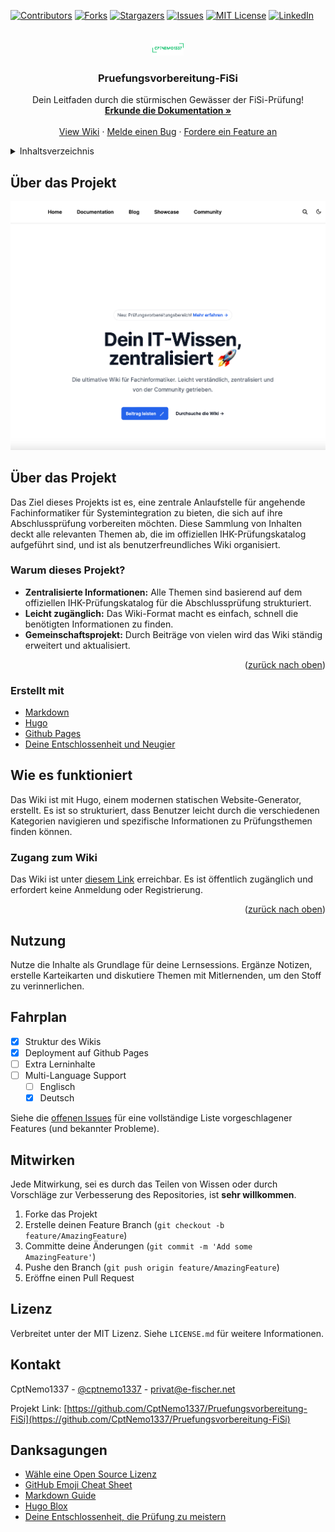 <!-- Improved compatibility of back to top link: See: https://github.com/othneildrew/Best-README-Template/pull/73 -->

<a name="readme-top"></a>

[![Contributors][contributors-shield]][contributors-url]
[![Forks][forks-shield]][forks-url]
[![Stargazers][stars-shield]][stars-url]
[![Issues][issues-shield]][issues-url]
[![MIT License][license-shield]][license-url]
[![LinkedIn][linkedin-shield]][linkedin-url]

<!-- PROJECT LOGO -->
<br />
<div align="center">
  <a href="https://github.com/CptNemo1337/Pruefungsvorbereitung-FiSi">
    <img src="assets/media/cpt_logo.png" alt="Logo" width="50" height="25">
  </a>

  <h3 align="center">Pruefungsvorbereitung-FiSi</h3>

  <p align="center">
    Dein Leitfaden durch die stürmischen Gewässer der FiSi-Prüfung!
    <br />
    <a href="https://github.com/CptNemo1337/Pruefungsvorbereitung-FiSi"><strong>Erkunde die Dokumentation »</strong></a>
    <br />
    <br />
    <a href="https://ap.cptnemo1337.de">View Wiki</a>
    ·
    <a href="https://github.com/CptNemo1337/Pruefungsvorbereitung-FiSi/issues/new?labels=bug&template=bug-report---.md">Melde einen Bug</a>
    ·
    <a href="https://github.com/CptNemo1337/Pruefungsvorbereitung-FiSi/issues/new?labels=enhancement&template=feature-request---.md">Fordere ein Feature an</a>
  </p>
</div>

<!-- TABLE OF CONTENTS -->
<details>
  <summary>Inhaltsverzeichnis</summary>
  <ol>
    <li>
      <a href="#about-the-project">Über das Projekt</a>
      <ul>
        <li><a href="#built-with">Erstellt mit</a></li>
      </ul>
    </li>
    <li>
      <a href="#getting-started">Loslegen</a>
      <ul>
        <li><a href="#prerequisites">Voraussetzungen</a></li>
        <li><a href="#installation">Installation</a></li>
      </ul>
    </li>
    <li><a href="#usage">Nutzung</a></li>
    <li><a href="#roadmap">Fahrplan</a></li>
    <li><a href="#contributing">Mitwirken</a></li>
    <li><a href="#license">Lizenz</a></li>
    <li><a href="#contact">Kontakt</a></li>
    <li><a href="#acknowledgments">Danksagungen</a></li>
  </ol>
</details>

<!-- ABOUT THE PROJECT -->

## Über das Projekt

[![Product Name Screen Shot][product-screenshot]](https://ap.cptnemo1337.de)

## Über das Projekt

Das Ziel dieses Projekts ist es, eine zentrale Anlaufstelle für angehende Fachinformatiker für Systemintegration zu bieten, die sich auf ihre Abschlussprüfung vorbereiten möchten. Diese Sammlung von Inhalten deckt alle relevanten Themen ab, die im offiziellen IHK-Prüfungskatalog aufgeführt sind, und ist als benutzerfreundliches Wiki organisiert.

### Warum dieses Projekt?

- **Zentralisierte Informationen:** Alle Themen sind basierend auf dem offiziellen IHK-Prüfungskatalog für die Abschlussprüfung strukturiert.
- **Leicht zugänglich:** Das Wiki-Format macht es einfach, schnell die benötigten Informationen zu finden.
- **Gemeinschaftsprojekt:** Durch Beiträge von vielen wird das Wiki ständig erweitert und aktualisiert.

<p align="right">(<a href="#readme-top">zurück nach oben</a>)</p>

### Erstellt mit

- [Markdown](https://daringfireball.net/projects/markdown/)
- [Hugo](https://gohugo.io)
- [Github Pages](https://pages.github.com)
- [Deine Entschlossenheit und Neugier](#)

<!-- GETTING STARTED -->

## Wie es funktioniert

Das Wiki ist mit Hugo, einem modernen statischen Website-Generator, erstellt. Es ist so strukturiert, dass Benutzer leicht durch die verschiedenen Kategorien navigieren und spezifische Informationen zu Prüfungsthemen finden können.

### Zugang zum Wiki

Das Wiki ist unter [diesem Link](https://ap.cptnemo1337.de) erreichbar. Es ist öffentlich zugänglich und erfordert keine Anmeldung oder Registrierung.

<p align="right">(<a href="#readme-top">zurück nach oben</a>)</p>

<!-- USAGE EXAMPLES -->

## Nutzung

Nutze die Inhalte als Grundlage für deine Lernsessions. Ergänze Notizen, erstelle Karteikarten und diskutiere Themen mit Mitlernenden, um den Stoff zu verinnerlichen.

<!-- ROADMAP -->

## Fahrplan

- [x] Struktur des Wikis
- [x] Deployment auf Github Pages
- [ ] Extra Lerninhalte
- [ ] Multi-Language Support
  - [ ] Englisch
  - [x] Deutsch

Siehe die [offenen Issues](https://github.com/CptNemo1337/Pruefungsvorbereitung-FiSi/issues) für eine vollständige Liste vorgeschlagener Features (und bekannter Probleme).

<!-- CONTRIBUTING -->

## Mitwirken

Jede Mitwirkung, sei es durch das Teilen von Wissen oder durch Vorschläge zur Verbesserung des Repositories, ist **sehr willkommen**.

1. Forke das Projekt
2. Erstelle deinen Feature Branch (`git checkout -b feature/AmazingFeature`)
3. Committe deine Änderungen (`git commit -m 'Add some AmazingFeature'`)
4. Pushe den Branch (`git push origin feature/AmazingFeature`)
5. Eröffne einen Pull Request

<!-- LICENSE -->

## Lizenz

Verbreitet unter der MIT Lizenz. Siehe `LICENSE.md` für weitere Informationen.

<!-- CONTACT -->

## Kontakt

CptNemo1337 - [@cptnemo1337](https://discord.com/channels/@cptnemo1337) - privat@e-fischer.net

Projekt Link: [https://github.com/CptNemo1337/Pruefungsvorbereitung-FiSi](https://github.com/CptNemo1337/Pruefungsvorbereitung-FiSi)

<!-- ACKNOWLEDGMENTS -->

## Danksagungen

- [Wähle eine Open Source Lizenz](https://choosealicense.com)
- [GitHub Emoji Cheat Sheet](https://www.webpagefx.com/tools/emoji-cheat-sheet)
- [Markdown Guide](https://www.markdownguide.org)
- [Hugo Blox](https://hugoblox.com)
- [Deine Entschlossenheit, die Prüfung zu meistern](#)

<!-- MARKDOWN LINKS & IMAGES -->

[contributors-shield]: https://img.shields.io/github/contributors/CptNemo1337/Pruefungsvorbereitung-FiSi.svg?style=for-the-badge
[contributors-url]: https://github.com/CptNemo1337/Pruefungsvorbereitung-FiSi/graphs/contributors
[forks-shield]: https://img.shields.io/github/forks/CptNemo1337/Pruefungsvorbereitung-FiSi.svg?style=for-the-badge
[forks-url]: https://github.com/CptNemo1337/Pruefungsvorbereitung-FiSi/network/members
[stars-shield]: https://img.shields.io/github/stars/CptNemo1337/Pruefungsvorbereitung-FiSi.svg?style=for-the-badge
[stars-url]: https://github.com/CptNemo1337/Pruefungsvorbereitung-FiSi/stargazers
[issues-shield]: https://img.shields.io/github/issues/CptNemo1337/Pruefungsvorbereitung-FiSi.svg?style=for-the-badge
[issues-url]: https://github.com/CptNemo1337/Pruefungsvorbereitung-FiSi/issues
[license-shield]: https://img.shields.io/github/license/CptNemo1337/Pruefungsvorbereitung-FiSi.svg?style=for-the-badge
[license-url]: https://github.com/CptNemo1337/Pruefungsvorbereitung-FiSi/blob/master/LICENSE.md
[linkedin-shield]: https://img.shields.io/badge/-LinkedIn-black.svg?style=for-the-badge&logo=linkedin&colorB=555
[linkedin-url]: https://linkedin.com/in/eric-fischer-834a38243/
[product-screenshot]: images/screenshot.png
